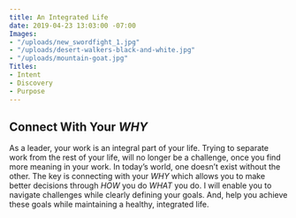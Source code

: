 ```yaml
---
title: An Integrated Life
date: 2019-04-23 13:03:00 -07:00
Images:
- "/uploads/new_swordfight_1.jpg"
- "/uploads/desert-walkers-black-and-white.jpg"
- "/uploads/mountain-goat.jpg"
Titles:
- Intent
- Discovery
- Purpose
---
```


## Connect With Your *WHY*
As a leader, your work is an integral part of your life. Trying to separate work from the rest of your life, will no longer be a challenge, once you find more meaning in your work.
In today’s world, one doesn’t exist without the other. The key is connecting with your *WHY* which allows you to make better decisions through *HOW* you do *WHAT* you do. I will enable you to navigate challenges while clearly defining your goals. And, help you achieve these goals while maintaining a healthy, integrated life.